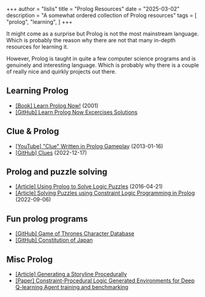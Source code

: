 +++
author = "lislis"
title = "Prolog Resources"
date = "2025-03-02"
description = "A somewhat ordered collection of Prolog resources"
tags = [
    "prolog",
    "learning",
]
+++

It might come as a surprise but Prolog is not the most mainstream language. Which is probably the reason why there are not that many in-depth resources for learning it.

However, Prolog is taught in quite a few computer science programs and is genuinely and interesting language. Which is probably why there is a couple of really nice and quirkly projects out there.

## Learning Prolog
- [[Book] Learn Prolog Now!](https://www.let.rug.nl/bos/lpn/index.php) (2001)
- [[GitHub] Learn Prolog Now Excercises Solutions](https://github.com/mrkkrp/lpnes)

## Clue & Prolog
- [[YouTube] "Clue" Written in Prolog Gameplay](https://www.youtube.com/watch?v=rZ34Df9S36I) (2013-01-16)
- [[GitHub] Clues](https://github.com/asigdel29/Clues) (2022-12-17)


## Prolog and puzzle solving
- [[Article] Using Prolog to Solve Logic Puzzles](https://bennycheung.github.io/using-prolog-to-solve-logic-puzzles) (2016-04-21)
- [[Article] Solving Puzzles using Constraint Logic Programming in Prolog](https://bennycheung.github.io/solving-puzzles-using-clp) (2022-09-06)

## Fun prolog programs
- [[GitHub] Game of Thrones Character Database](https://github.com/rachelwiles/GoT-Check)
- [[GitHub] Constitution of Japan](https://github.com/bitlaw-jp/the-constitution-of-japan)

## Misc Prolog
- [[Article] Generating a Storyline Procedurally](https://www.noveltech.dev/procedural-story)
- [[Paper] Constraint-Procedural Logic Generated Environments for Deep Q-learning Agent training and benchmarking](https://ceur-ws.org/Vol-3204/paper_27.pdf)
